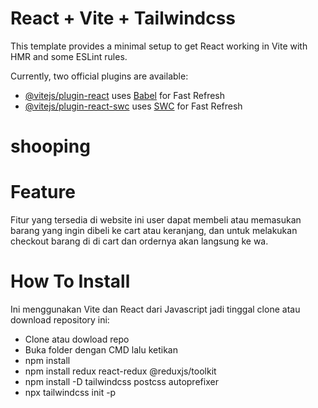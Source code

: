 # React + Vite + Tailwindcss

This template provides a minimal setup to get React working in Vite with HMR and some ESLint rules.

Currently, two official plugins are available:

- [@vitejs/plugin-react](https://github.com/vitejs/vite-plugin-react/blob/main/packages/plugin-react/README.md) uses [Babel](https://babeljs.io/) for Fast Refresh
- [@vitejs/plugin-react-swc](https://github.com/vitejs/vite-plugin-react-swc) uses [SWC](https://swc.rs/) for Fast Refresh

# shooping

# Feature

Fitur yang tersedia di website ini user dapat membeli atau memasukan barang yang ingin dibeli ke cart atau keranjang, dan untuk melakukan checkout barang di di cart dan ordernya akan langsung ke wa.

# How To Install

Ini menggunakan Vite dan React dari Javascript jadi tinggal clone atau download repository ini:

- Clone atau dowload repo
- Buka folder dengan CMD lalu ketikan
- npm install
- npm install redux react-redux @reduxjs/toolkit
- npm install -D tailwindcss postcss autoprefixer
- npx tailwindcss init -p
